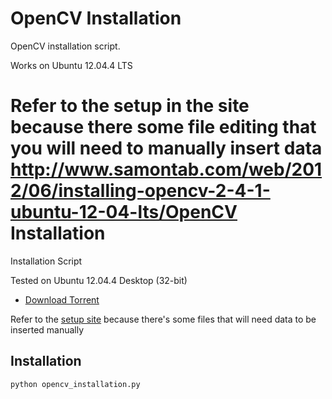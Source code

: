 OpenCV Installation
===================

OpenCV installation script.

Works on Ubuntu 12.04.4 LTS

Refer to the setup in the site because there some file editing that you will need to manually insert data
http://www.samontab.com/web/2012/06/installing-opencv-2-4-1-ubuntu-12-04-lts/OpenCV Installation
===================
Installation Script

Tested on Ubuntu 12.04.4 Desktop (32-bit)
- [Download Torrent]

Refer to the [setup site] because there's some files that will need data to be inserted manually

Installation
--------------
```
python opencv_installation.py
```


[setup site]:http://www.samontab.com/web/2012/06/installing-opencv-2-4-1-ubuntu-12-04-lts/
[Download Torrent]:http://releases.ubuntu.com/12.04/ubuntu-12.04.4-desktop-i386.iso.torrent